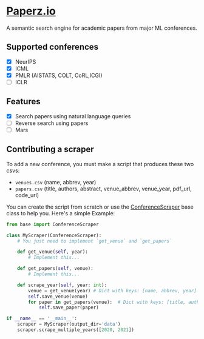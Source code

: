 # [Paperz.io](https://paperz.vercel.app/search/7546)

A semantic search engine for academic papers from major ML conferences.

## Supported conferences

- [x] NeurIPS
- [x] ICML
- [x] PMLR (AISTATS, COLT, CoRL,ICGI)
- [ ] ICLR

## Features

- [x] Search papers using natural language queries
- [ ] Reverse search using papers
- [ ] Mars

## Contributing a scraper

To add a new conference, you must make a script that produces these two csvs:

- `venues.csv` (name, abbrev, year)
- `papers.csv` (title, authors, abstract, venue_abbrev, venue_year, pdf_url, code_url)

You can create the script from scratch or use the [ConferenceScraper](scripts/base.py) base class to help you. Here's a simple Example:

```python
from base import ConferenceScraper

class MyScraper(ConferenceScraper):
    # You just need to implement `get_venue` and `get_papers`

    def get_venue(self, year):
        # Implement this...

    def get_papers(self, venue):
        # Implement this...

    def scrape_year(self, year: int):
        venue = get_venue(year) # Dict with keys: [name, abbrev, year]
        self.save_venue(venue)
        for paper in get_papers(venue):  # Dict with keys: [title, authors, abstract, venue_abbrev, venue_year, pdf_url, code_url]
            self.save_paper(paper)

if __name__ == '__main__':
    scraper = MyScraper(output_dir='data')
    scraper.scrape_multiple_years([2020, 2021])

```
